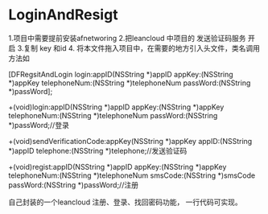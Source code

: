 # LoginAndResigt

 1.项目中需要提前安装afnetworing
 2.把leancloud 中项目的 发送验证码服务 开启
 3.复制 key  和id
 4. 将本文件拖入项目中，在需要的地方引入头文件，类名调用方法如
 
[DFRegsitAndLogin login:appID(NSString *)appID appKey:(NSString *)appKey telephoneNum:(NSString *)telephoneNum passWord:(NSString *)passWord];

+(void)login:appID(NSString *)appID appKey:(NSString *)appKey telephoneNum:(NSString *)telephoneNum passWord:(NSString *)passWord;//登录

+(void)sendVerificationCode:appKey(NSString *)appKey appID:(NSString *)appID telephone:(NSString *)telephone;//发送验证码

+(void)regist:appID(NSString *)appID appKey:(NSString *)appKey telephoneNum:(NSString *)telephoneNum smsCode:(NSString *)smsCode passWord:(NSString *)passWord;//注册

自己封装的一个leancloud 注册、登录、找回密码功能， 一行代码可实现。

